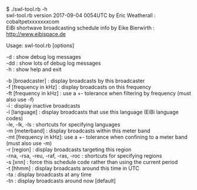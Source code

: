 $ ./swl-tool.rb -h  
swl-tool.rb version 2017-09-04 0054UTC by Eric Weatherall : cobaltpetxxxxxxxcom  
EiBi shortwave broadcasting schedule info by Eike Bierwirth : http://www.eibispace.de

Usage: swl-tool.rb [options]

  -d  : show debug log messages  
  -dd : show lots of debug log messages  
  -h  : show help and exit

  -b [broadcaster] : display broadcasts by this broadcaster  
  -f [frequency in kHz] : display broadcasts on this frequency  
  -ft [frequency in kHz] : use a +- tolerance when filtering by frequency (must also use -f)  
  -i : display inactive broadcasts  
  -l [language] : display broadcasts that use this language (EiBi language codes)  
  -le, -lk, -ls : shortcuts for specifying languages  
  -m [meterband] : display broadcasts within this meter band  
  -mt [frequency in kHz]: use a +- tolerance when confining to a meter band (must also use -m)  
  -r [region] : display broadcasts targeting this region  
  -rna, -rsa, -reu, -raf, -ras, -roc : shortcuts for specifying regions  
  -s [xnn] : force this schedule code rather than using the current period  
  -t [hhmm] : display broadcasts around this time in UTC  
  -ta : display broadcasts at any time  
  -tn : display broadcasts around now [default]
